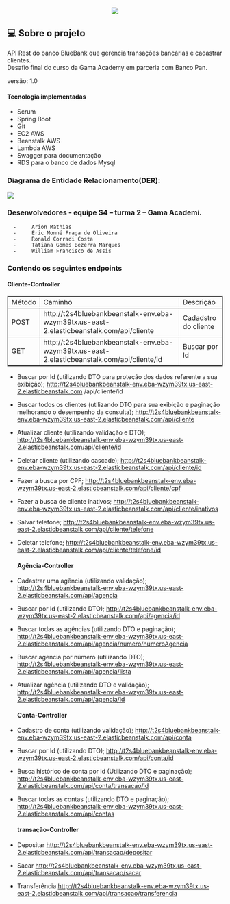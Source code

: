 <h1 align="center">
 <img src="https://ik.imagekit.io/1nwyvlydc85r/LOGObluebank_PaFzdTA64.png?updatedAt=1639239398594">
  </h1>


##  💻 Sobre o projeto
API  Rest  do banco  BlueBank  que gerencia transações  bancárias e cadastrar clientes.
<br>
Desafio final do curso da Gama Academy em parceria com Banco Pan.

versão: 1.0

#### Tecnologia implementadas

- Scrum 
- Spring Boot
- Git
- EC2 AWS
- Beanstalk AWS
- Lambda AWS
- Swagger para documentação
- RDS para o banco de dados Mysql

### Diagrama de Entidade Relacionamento(DER):
 
<img src="https://ik.imagekit.io/1nwyvlydc85r/Diagrama_de_entidade_oX9goFyH_.png?updatedAt=1639317375093">

  

### Desenvolvedores - equipe S4 – turma 2 – Gama Academi.

      -     Arion Mathias
      -     Éric Monné Fraga de Oliveira
      -     Ronald Corradi Costa
      -     Tatiana Gomes Bezerra Marques
      -     William Francisco de Assis

    

###  Contendo os seguintes  endpoints


  #### Cliente-Controller
  
  <table border="1">
 <tr>
 <td> Método</td>
 <td>Caminho</td>
 <td>Descrição</td>
 </tr>
 <tr> 
  <td> POST</td> 
  <td>http://t2s4bluebankbeanstalk-env.eba-wzym39tx.us-east-2.elasticbeanstalk.com/api/cliente</td>
   <td>Cadadstro do cliente</td>
   </tr>
  <tr>
 <td>GET</td>
 <td>http://t2s4bluebankbeanstalk-env.eba-wzym39tx.us-east-2.elasticbeanstalk.com/api/cliente/id</td>
 <td>Buscar por Id</td>
 </tr>
   </table>
  

- Buscar por Id (utilizando DTO para proteção dos dados referente a sua exibição);
http://t2s4bluebankbeanstalk-env.eba-wzym39tx.us-east-2.elasticbeanstalk.com
/api/cliente/id


- Buscar todos os clientes (utilizando DTO para sua exibição e paginação melhorando o 
desempenho da consulta);
http://t2s4bluebankbeanstalk-env.eba-wzym39tx.us-east-2.elasticbeanstalk.com/api/cliente

- Atualizar cliente (utilizando validação e DTO);
http://t2s4bluebankbeanstalk-env.eba-wzym39tx.us-east-2.elasticbeanstalk.com/api/cliente/id

- Deletar cliente (utilizando cascade);
http://t2s4bluebankbeanstalk-env.eba-wzym39tx.us-east-2.elasticbeanstalk.com/api/cliente/id

- Fazer a busca por CPF;
http://t2s4bluebankbeanstalk-env.eba-wzym39tx.us-east-2.elasticbeanstalk.com/api/cliente/cpf


- Fazer a busca de cliente inativos;
http://t2s4bluebankbeanstalk-env.eba-wzym39tx.us-east-2.elasticbeanstalk.com/api/cliente/inativos


- Salvar telefone;
http://t2s4bluebankbeanstalk-env.eba-wzym39tx.us-east-2.elasticbeanstalk.com/api/cliente/telefone


- Deletar telefone;
http://t2s4bluebankbeanstalk-env.eba-wzym39tx.us-east-2.elasticbeanstalk.com/api/cliente/telefone/id




  #### Agência-Controller

- Cadastrar uma agência (utilizando validação);
http://t2s4bluebankbeanstalk-env.eba-wzym39tx.us-east-2.elasticbeanstalk.com/api/agencia


- Buscar por Id (utilizando DTO);
http://t2s4bluebankbeanstalk-env.eba-wzym39tx.us-east-2.elasticbeanstalk.com/api/agencia/id


- Buscar todas as agências (utilizando DTO e paginação);
http://t2s4bluebankbeanstalk-env.eba-wzym39tx.us-east-2.elasticbeanstalk.com/api/agencia/numero/numeroAgencia


- Buscar agencia por número (utilizando DTO);
http://t2s4bluebankbeanstalk-env.eba-wzym39tx.us-east-2.elasticbeanstalk.com/api/agencia/lista


- Atualizar agência (utilizando DTO e validação);
http://t2s4bluebankbeanstalk-env.eba-wzym39tx.us-east-2.elasticbeanstalk.com/api/agencia/id




  #### Conta-Controller

- Cadastro de conta (utilizando validação);
http://t2s4bluebankbeanstalk-env.eba-wzym39tx.us-east-2.elasticbeanstalk.com/api/conta


- Buscar por Id (utilizando DTO);
http://t2s4bluebankbeanstalk-env.eba-wzym39tx.us-east-2.elasticbeanstalk.com/api/conta/id


- Busca histórico de conta por id (Utilizando DTO e paginação);
http://t2s4bluebankbeanstalk-env.eba-wzym39tx.us-east-2.elasticbeanstalk.com/api/conta/transacao/id

- Buscar todas as contas (utilizando DTO e paginação);
http://t2s4bluebankbeanstalk-env.eba-wzym39tx.us-east-2.elasticbeanstalk.com/api/contas


  #### transação-Controller


- Depositar
http://t2s4bluebankbeanstalk-env.eba-wzym39tx.us-east-2.elasticbeanstalk.com/api/transacao/depositar

- Sacar
http://t2s4bluebankbeanstalk-env.eba-wzym39tx.us-east-2.elasticbeanstalk.com/api/transacao/sacar

- Transferência
http://t2s4bluebankbeanstalk-env.eba-wzym39tx.us-east-2.elasticbeanstalk.com/api/transacao/transferencia





